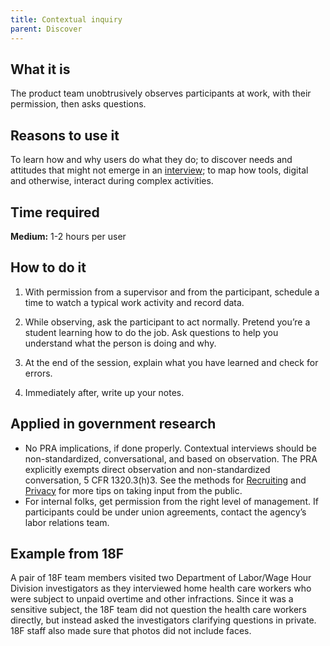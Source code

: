 ```yaml
---
title: Contextual inquiry
parent: Discover
---
```


## What it is

The product team unobtrusively observes participants at work, with their permission, then asks questions.

## Reasons to use it

To learn how and why users do what they do; to discover needs and attitudes that might not emerge in an [interview](../stakeholder-and-user-interviews/); to map how tools, digital and otherwise, interact during complex activities.

## Time required

**Medium:** 1-2 hours per user

## How to do it

1. With permission from a supervisor and from the participant, schedule a time to watch a typical work activity and record data.

2. While observing, ask the participant to act normally. Pretend you’re a student learning how to do the job. Ask questions to help you understand what the person is doing and why.

3. At the end of the session, explain what you have learned and check for errors.

4. Immediately after, write up your notes.

## Applied in government research

- No PRA implications, if done properly. Contextual interviews should be non-standardized, conversational, and based on observation. The PRA explicitly exempts direct observation and non-standardized conversation, 5 CFR 1320.3(h)3. See the methods for [Recruiting](../recruiting/) and [Privacy](../privacy/) for more tips on taking input from the public.
- For internal folks, get permission from the right level of management. If participants could be under union agreements, contact the agency’s labor relations team.

## Example from 18F

A pair of 18F team members visited two Department of Labor/Wage Hour Division investigators as they interviewed home health care workers who were subject to unpaid overtime and other infractions. Since it was a sensitive subject, the 18F team did not question the health care workers directly, but instead asked the investigators clarifying questions in private. 18F staff also made sure that photos did not include faces.
